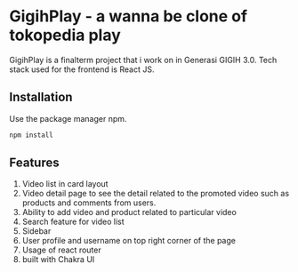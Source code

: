 # GigihPlay - a wanna be clone of tokopedia play

GigihPlay is a finalterm project that i work on in Generasi GIGIH 3.0. Tech stack used for the frontend is React JS.

## Installation

Use the package manager npm.

```bash
npm install
```

## Features

1. Video list in card layout
2. Video detail page to see the detail related to the promoted video such as products and comments from users.
3. Ability to add video and product related to particular video
4. Search feature for video list
5. Sidebar
6. User profile and username on top right corner of the page
7. Usage of react router
8. built with Chakra UI

